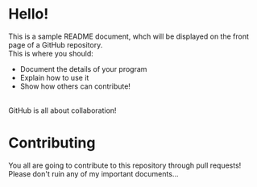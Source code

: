 # Hello!

This is a sample README document, whch will be displayed on the front page of a GitHub repository.<br>
This is where you should:
* Document the details of your program
* Explain how to use it
* Show how others can contribute!
<br>
GitHub is all about collaboration!

# Contributing

You all are going to contribute to this repository through pull requests!<br>
Please don't ruin any of my important documents...
